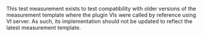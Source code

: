 This test measurement exists to test compatibility with older versions of the measurement template where the plugin VIs were called by reference using VI server.
As such, its implementation should not be updated to reflect the latest measurement template.
